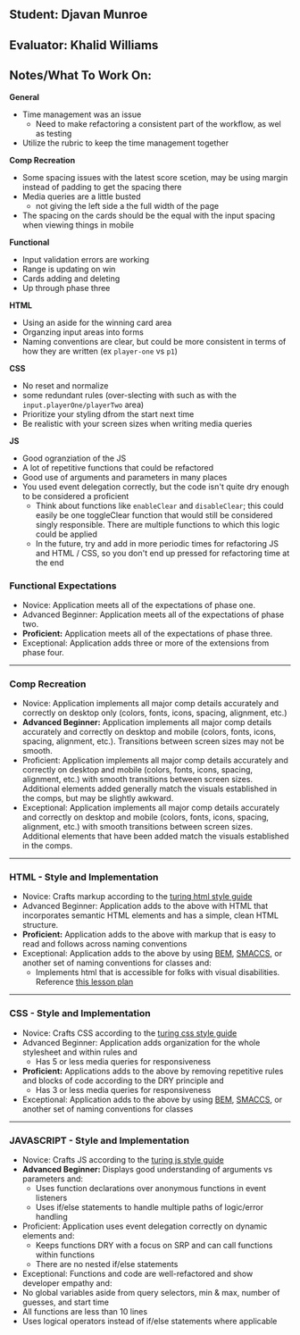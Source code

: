 ## Student: Djavan Munroe
## Evaluator: Khalid Williams 
## Notes/What To Work On:
__General__
* Time management was an issue
  * Need to make refactoring a consistent part of the workflow, as wel as testing
* Utilize the rubric to keep the time management together 
 
__Comp Recreation__
*  Some spacing issues with the latest score scetion, may be using margin instead of padding to get the spacing there 
* Media queries are a little busted 
  * not giving the left side a the full width of the page
* The spacing on the cards should be the equal with the input spacing when viewing things in mobile  

__Functional__ 
* Input validation errors are working 
* Range is updating on win 
* Cards adding and deleting
* Up through phase three

__HTML__
* Using an aside for the winning card area 
* Organzing input areas into forms 
* Naming conventions are clear, but could be more consistent in terms of how they are written (ex `player-one` vs `p1`)

__CSS__
* No reset and normalize 
* some redundant rules (over-slecting with such as with the `input.playerOne/playerTwo` area)
* Prioritize your styling dfrom the start next time 
* Be realistic with your screen sizes when writing media queries 

__JS__
* Good ogranziation of the JS
* A lot of repetitive functions that could be refactored 
* Good use of arguments and parameters in many places
* You used event delegation correctly, but the code isn't quite dry enough to be considered a proficient
  * Think about functions like `enableClear` and `disableClear`; this could easily be one toggleClear function that would still be considered singly responsible. There are multiple functions to which this logic could be applied
  * In the future, try and add in more periodic times for refactoring JS and HTML / CSS, so you don't end up pressed for refactoring time at the end 

### Functional Expectations

* Novice: Application meets all of the expectations of phase one.
* Advanced Beginner: Application meets all of the expectations of phase two.
* __Proficient:__ Application meets all of the expectations of phase three.
* Exceptional: Application adds three or more of the extensions from phase four.

------------------------------------------------------------------

### Comp Recreation

* Novice: Application implements all major comp details accurately and correctly on desktop only (colors, fonts, icons, spacing, alignment, etc.)
* __Advanced Beginner:__ Application implements all major comp details accurately and correctly on desktop and mobile (colors, fonts, icons, spacing, alignment,  etc.). Transitions between screen sizes may not be smooth.
* Proficient: Application implements all major comp details accurately and correctly on desktop and mobile (colors, fonts, icons, spacing, alignment,  etc.) with smooth transitions between screen sizes. Additional elements added generally match the visuals established in the comps, but may be slightly awkward.
* Exceptional: Application implements all major comp details accurately and correctly on desktop and mobile (colors, fonts, icons, spacing, alignment,  etc.) with smooth transitions between screen sizes. Additional elements that have been added match the visuals established in the comps.

------------------------------------------------------------------

### HTML - Style and Implementation

* Novice: Crafts markup according to the [turing html style guide](https://github.com/turingschool-examples/html)
* Advanced Beginner: Application adds to the above with HTML that incorporates semantic HTML elements and has a simple, clean HTML structure.
* __Proficient:__ Application adds to the above with markup that is easy to read and follows across naming conventions
* Exceptional: Application adds to the above by using [BEM](http://getbem.com/), [SMACCS](https://smacss.com/), or another set of naming conventions for classes and:
    * Implements html that is accessible for folks with visual disabilities. Reference [this lesson plan](http://frontend.turing.io/lessons/floating/web-accessibility.html)

------------------------------------------------------------------

### CSS - Style and Implementation

* Novice: Crafts CSS according to the [turing css style guide](https://github.com/turingschool-examples/css)
* Advanced Beginner: Application adds organization for the whole stylesheet and within rules and
  * Has 5 or less media queries for responsiveness
* __Proficient:__ Applications adds to the above by removing repetitive rules and blocks of code according to the DRY principle and
  * Has 3 or less media queries for responsiveness
* Exceptional: Application adds to the above by using [BEM](http://getbem.com/), [SMACCS](https://smacss.com/), or another set of naming conventions for classes

------------------------------------------------------------------

### JAVASCRIPT - Style and Implementation

* Novice: Crafts JS according to the [turing js style guide](https://github.com/turingschool-examples/javascript/tree/master/es5)
* __Advanced Beginner:__ Displays good understanding of arguments vs parameters and:
  * Uses function declarations over anonymous functions in event listeners
  * Uses if/else statements to handle multiple paths of logic/error handling
* Proficient: Application uses event delegation correctly on dynamic elements and:
  * Keeps functions DRY with a focus on SRP and can call functions within functions
  * There are no nested if/else statements
*  Exceptional: Functions and code are well-refactored and show developer empathy and:
  * No global variables aside from query selectors, min & max, number of guesses, and start time
  * All functions are less than 10 lines
  * Uses logical operators instead of if/else statements where applicable